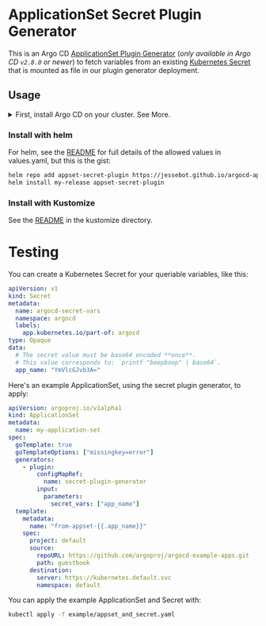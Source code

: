 # ApplicationSet Secret Plugin Generator
This is an Argo CD [ApplicationSet Plugin Generator](https://argo-cd.readthedocs.io/en/latest/operator-manual/applicationset/Generators-Plugin/) (_only available in Argo CD `v2.8.0` or newer_) to fetch variables from an existing [Kubernetes Secret](https://kubernetes.io/docs/concepts/configuration/secret/) that is mounted as file in our plugin generator deployment.

## Usage

<details>
  <summary>First, install Argo CD on your cluster. See More.</summary>
  
  This feature is currently only available in an (unsupported) pre-release state. We last tested this with `v2.8.0-rc7` which is the newest at time of writing. Check the [Releases page](https://github.com/argoproj/argo-cd/releases) for the latest version. To use a(n unsupported) pre-release, like `v2.8.0-rc7` with helm, override the `global.image.tag` parameter with the version of your choice in your values.yaml. Then, make sure you grab the updated ApplicationSet CRD for the tag you want to use e.g. [`v2.8.0-rc7`](https://github.com/argoproj/argo-cd/tree/v2.8.0-rc7/manifests/crds).

</details>

### Install with helm
For helm, see the [README](./charts/argocd-appset-secret-plugin/README.md) for full details of the allowed values in values.yaml, but this is the gist:

```bash
helm repo add appset-secret-plugin https://jessebot.github.io/argocd-appset-secret-plugin
helm install my-release appset-secret-plugin
```

### Install with Kustomize
See the [README](./kustomize/README.md) in the kustomize directory.

# Testing
You can create a Kubernetes Secret for your queriable variables, like this:
```yaml
apiVersion: v1
kind: Secret
metadata:
  name: argocd-secret-vars
  namespace: argocd
  labels:
    app.kubernetes.io/part-of: argocd
type: Opaque
data:
  # The secret value must be base64 encoded **once**.
  # This value corresponds to: `printf "beepboop" | base64`.
  app_name: "YmVlcGJvb3A="
```

Here's an example ApplicationSet, using the secret plugin generator, to apply:
```yaml
apiVersion: argoproj.io/v1alpha1
kind: ApplicationSet
metadata:
  name: my-application-set
spec:
  goTemplate: true
  goTemplateOptions: ["missingkey=error"]
  generators:
    - plugin:
        configMapRef:
          name: secret-plugin-generator
        input:
          parameters:
            secret_vars: ["app_name"]
  template:
    metadata:
      name: "from-appset-{{.app_name}}"
    spec:
      project: default
      source:
        repoURL: https://github.com/argoproj/argocd-example-apps.git
        path: guestbook
      destination:
        server: https://kubernetes.default.svc
        namespace: default
```

You can apply the example ApplicationSet and Secret with:

```bash
kubectl apply -f example/appset_and_secret.yaml
```
